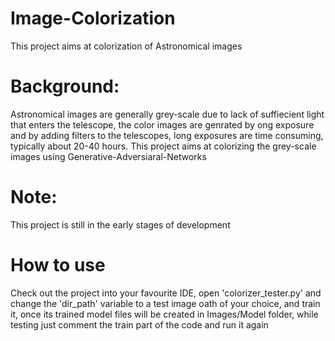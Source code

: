 # Image-Colorization
This project aims at colorization of Astronomical images

# Background:
Astronomical images are generally grey-scale due to lack of suffiecient light that enters the telescope, the color images are genrated by ong exposure and by adding filters to the telescopes, long exposures are time consuming, typically about 20-40 hours. This project aims at colorizing the grey-scale images using Generative-Adversiaral-Networks

# Note:
This project is still in the early stages of development

# How to use
Check out the project into your favourite IDE, open 'colorizer_tester.py' and change the 'dir_path' variable to a test image oath of your choice, and train it, once its trained model files will be created in Images/Model folder, while testing just comment the train part of the code and run it again
